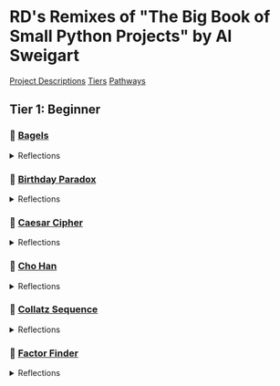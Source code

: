 # RD's Remixes of "The Big Book of Small Python Projects" by Al Sweigart
[Project Descriptions](https://inventwithpython.com/bigbookpython/)
[Tiers](https://chatgpt.com/s/t_68a8b84d16448191afc4eb0c6e2bf043)
[Pathways](https://chatgpt.com/s/t_68a8b86cbc748191bee9bd4fd720445e)
## Tier 1: Beginner
### :bagel: [Bagels](/bagels.py)
<details>
  <summary>Reflections</summary>
  
  * 08/17
    * Created a function set_secret_number() to create the random n-digit mystery number.
    * Created a function get_user_input to validate the type of input -- should be an n-digit number. Formats it as a list of individual numbers of n length upon validation.

  * 08/18
    * Realized I could more closely align to the single responsibility principle with the get_user_input function. I should make another function just to format the input. Made the function format_user_input(user_input).
    * Made a very simple version of comparing the user guess with the mystery number - it checks each item by index and constructs a list of strings. I will later convert this to a straight up string.
    * Created a helper function to determine whether the number was guessed based on contents of the hint string.
    * Created a helper function at the end to give user option to replay.
    * I asked [chat](https://chatgpt.com/share/68a38ee0-db8c-800b-925d-a7919dcad523) to review, gave following suggestions:
      * Change set_secret_number() so duplicate digits are not allowed
      * Randomizes the hint list every time
      * Refactors compare_guess_to_secret_number() to just produce final clue string, which in turn updates how to change still_playing helper function
  
  * 08/19
    * Wrote a helper function ask_replay to allow user to replay game.
    * Incorporated a way to check number of guesses left in a game
    * Put some new lines in displayed lines to enhance readability
</details>

### :birthday: [Birthday Paradox](/birthday_paradox.py)
<details>
  <summary>Reflections</summary>
  * Date
    * 
</details>

### :closed_lock_with_key: [Caesar Cipher](/ccipher.py)
<details>
  <summary>Reflections</summary>
  [Enhanced project description]()
  * 08/19
    * Added docstring description of problem from chat
</details>

### :game_die: [Cho Han](/cho_han.py)
<details>
  <summary>Reflections</summary>

  - 08/21
    - Inserted docstring to explain the game
    - Made helper functions to:
      - receive user bet
      - validate user bet
      - receive user prediction
      - validate user prediction
      - roll die
      - check sum of die
      - match die rolls with Japanese word
    - [Chat](https://chatgpt.com/share/68a744c0-4f54-800b-b794-c80749d6cb4b)
  - 08/22
    - Helper functions created:
      - check outcome against prediction
      - adjust purse based on outcome vs logic (T/F)
      - replay loop
      - game dialogue throughout
    - [Further polishing guidelines](https://chatgpt.com/s/t_68a89432a85081919bc5af2ea4114ba2)

</details>

### :1234: [Collatz Sequence](/collatz_sequence.py)
<details>
  <summary>Reflections</summary>

  * 08/19
    * Created two helper functions - one to get user input for starting number, another to validate that user input is a positive number.
    * I have the very basic version of the sequence creator done. I want to focus next on making helper functions to better align with the single responsibility principle. 
    * I made a ton of helper functions to make the run_collatz() function look like a recipe. This will help once I start getting some matplotlib into this to show the dotplot of steps (x) vs terms (y)
    * Helpful conversation with [chat](https://chatgpt.com/share/68a4a661-23a4-800b-9c43-f2590ee2215f) for guidance
  
  * 08/20
    * Made a virtual environment to install matplotlib for this project
    * Starting to make a dot plot to show step number (x) vs value of term (y)
    * Helper function made to set x and y axis -- list of indicies, list of terms
    * Makes a very simple dot plot! How cool is that?!?!
      * The axes depend on the length and max value of the sequence

</details>

### :mag_right: [Factor Finder](/factor_finder.py)
<details>
  <summary>Reflections</summary>
  
  - 08/22
    - Started file, added docstring to explain purpose.
    - helper functions for the following:
      - get user input
      - validate input
      - find factors, put into a list
      - format the list into a string
  
</details>